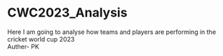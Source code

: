 # CWC2023_Analysis
Here I am going to analyse how teams and players are performing in the cricket world cup 2023
<br>
Auther- PK

